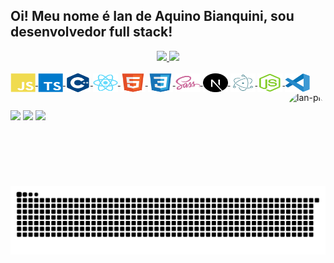 ## Oi! Meu nome é Ian de Aquino Bianquini, sou desenvolvedor full stack!
<div align="center">
  <a href="https://github.com/Ian-Aquino-Bianquini">
  <img height="180em" src="https://github-readme-stats.vercel.app/api?username=ian-aquino-bianquini&show_icons=true&theme=dracula&include_all_commits=true&count_private=true"/>
  <img height="180em" src="https://github-readme-stats.vercel.app/api/top-langs/?username=ian-aquino-bianquini&layout=compact&langs_count=7&theme=dracula"/>
</div>
<div style="display: inline_block"><br>
  <img align="center" alt="Ian-Js" height="30" width="40" src="https://raw.githubusercontent.com/devicons/devicon/master/icons/javascript/javascript-plain.svg">
  <img align="center" alt="Ian-Ts" height="30" width="40" src="https://raw.githubusercontent.com/devicons/devicon/master/icons/typescript/typescript-plain.svg">
  <img align="center" alt="Ian-CPlusPlus" height="30" width="40" src="https://raw.githubusercontent.com/devicons/devicon/master/icons/cplusplus/cplusplus-plain.svg">
  <img align="center" alt="Ian-React" height="30" width="40" src="https://raw.githubusercontent.com/devicons/devicon/master/icons/react/react-original.svg">
  <img align="center" alt="Ian-HTML" height="30" width="40" src="https://raw.githubusercontent.com/devicons/devicon/master/icons/html5/html5-original.svg">
  <img align="center" alt="Ian-CSS" height="30" width="40" src="https://raw.githubusercontent.com/devicons/devicon/master/icons/css3/css3-original.svg">
  <img align="center" alt="Ian-sass" height="30" width="40" src="https://raw.githubusercontent.com/devicons/devicon/master/icons/sass/sass-original.svg">
  <img align="center" alt="Ian-Nextjs" height="30" width="40" src="https://raw.githubusercontent.com/devicons/devicon/master/icons/nextjs/nextjs-original.svg" />
  <img align="center" alt="Ian-Electron" height="30" width="40" src="https://raw.githubusercontent.com/devicons/devicon/master/icons/electron/electron-original.svg" />
  <img align="center" alt="Ian-Node" height="30" width="40" src="https://raw.githubusercontent.com/devicons/devicon/master/icons/nodejs/nodejs-original.svg" />
  <img align="center" alt="Ian-VsCode" height="30" width="40" src="https://raw.githubusercontent.com/devicons/devicon/master/icons/vscode/vscode-original.svg" />
  <img align="right" alt="Ian-pic" height="150" style="border-radius:50px;" src="https://cdn.discordapp.com/attachments/713035640681529438/895058600442097704/IanAvatar.gif">
</div>
  
  ##
 
<div> 
 <a href="https://discordapp.com/channels/@me/SRevolution#4881/" target="_blank"><img src="https://img.shields.io/badge/Discord-7289DA?style=for-the-badge&logo=discord&logoColor=white" target="_blank"></a> 
  <a href = "mailto:ian.aquino2003@gmail.com"><img src="https://img.shields.io/badge/-Gmail-%23333?style=for-the-badge&logo=gmail&logoColor=white" target="_blank"></a>
  <a href="https://br.linkedin.com/in/ian-aquino-bianquini-926712207/es?trk=people-guest_people_search-card" target="_blank"><img src="https://img.shields.io/badge/-LinkedIn-%230077B5?style=for-the-badge&logo=linkedin&logoColor=white" target="_blank"></a> 
 
  ![Snake animation](https://github.com/Ian-Aquino-Bianquini/Ian-Aquino-Bianquini/blob/output/github-contribution-grid-snake.svg)
 
</div>
